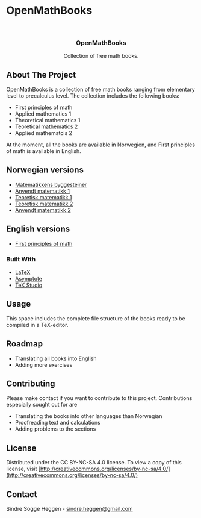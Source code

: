 # OpenMathBooks

<!-- PROJECT LOGO -->
<br />
<p align="center">
  <h3 align="center">OpenMathBooks</h3>
  <p align="center">
    Collection of free math books.
    <br />
  </p>
</p>


<!-- ABOUT THE PROJECT -->
## About The Project
OpenMathBooks is a collection of free math books ranging from elementary level to precalculus level. The collection includes the following books:
- First principles of math
- Applied mathematics 1
- Theoretical mathematics 1
- Teoretical mathematics 2
- Applied mathematcis 2

At the moment, all the books are available in Norwegien, and First principles of math is available in English.

## Norwegian versions
* [Matematikkens byggesteiner](https://drive.google.com/file/d/1WiS51PH0V7FKyO-XZSedae_IfhTOfCaH/view?usp=sharing)
* [Anvendt matematikk 1](https://drive.google.com/file/d/1dwh-TgFX1BxHFfOOOk6WVjYAX56Q9LOZ/view?usp=sharing)
* [Teoretisk matematikk 1](https://drive.google.com/file/d/1JJQBkm5yuZ1IaA2lHR1_lQgkqQe6WUgP/view?usp=sharing)
* [Teoretisk matematikk 2](https://drive.google.com/file/d/1x3XitDqHoekOpJlexEd6hCjNZI9pcckH/view?usp=sharing)
* [Anvendt matematikk 2](https://drive.google.com/file/d/1AyJLyizhYbwCte_vJyA3pVZh8Ro-h3oF/view?usp=sharing)

## English versions
* [First principles of math](https://drive.google.com/file/d/1dYgNJhAPwST242vCtwdEP69xmgybLYXT/view?usp=sharing)


### Built With

* [LaTeX](https://www.latex-project.org/)
* [Asymptote](https://asymptote.sourceforge.io/)
* [TeX Studio](https://www.texstudio.org/)


<!-- USAGE EXAMPLES -->
## Usage

This space includes the complete file structure of the books ready to be compiled in a TeX-editor.

<!-- ROADMAP -->
## Roadmap
- Translating all books into English
- Adding more exercises

<!-- CONTRIBUTING -->
## Contributing
Please make contact if you want to contribute to this project. Contributions especially sought out for are
- Translating the books into other languages than Norwegian
- Proofreading text and calculations
- Adding problems to the sections

<!-- LICENSE -->
## License

Distributed under the CC BY-NC-SA 4.0 license. To view a copy of this license, visit [http://creativecommons.org/licenses/by-nc-sa/4.0/](http://creativecommons.org/licenses/by-nc-sa/4.0/)


<!-- CONTACT -->
## Contact

Sindre Sogge Heggen - sindre.heggen@gmail.com

